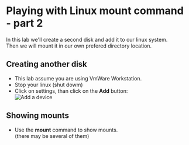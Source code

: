 # Playing with Linux mount command - part 2

In this lab we'll create a second disk and add it to our linux system.  
Then we will mount it in our own prefered directory location.


## Creating another disk

- This lab assume you are using VmWare Workstation.
- Stop your linux (shut dowm)
- Click on settings, than click on the **Add** button:  
![Add a device]("./add.jpg")

## Showing mounts

- Use the **mount** command to show mounts.  
(there may be several of them)
